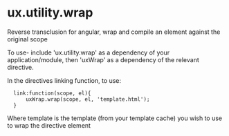 # ux.utility.wrap
Reverse transclusion for angular, wrap and compile an element against the original scope


To use- include 'ux.utility.wrap' as a dependency of your application/module, then 'uxWrap' as a dependency of the relevant directive.

In the directives linking function, to use:

```(javascript)
  link:function(scope, el){
      uxWrap.wrap(scope, el, 'template.html');
  }
```

Where template is the template (from your template cache) you wish to use to wrap the directive element

